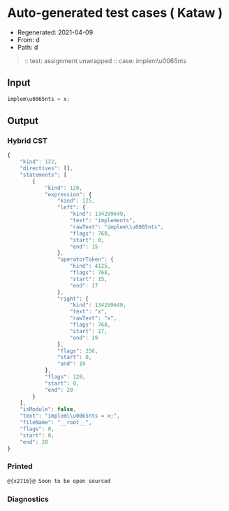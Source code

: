 # Auto-generated test cases ( Kataw )
- Regenerated: 2021-04-09
- From: d
- Path: d
> :: test: assignment unwrapped
> :: case: implem\u0065nts
## Input

`````js
implem\u0065nts = x;
`````

## Output

### Hybrid CST

```javascript
{
    "kind": 122,
    "directives": [],
    "statements": [
        {
            "kind": 120,
            "expression": {
                "kind": 125,
                "left": {
                    "kind": 134299649,
                    "text": "implements",
                    "rawText": "implem\\u0065nts",
                    "flags": 768,
                    "start": 0,
                    "end": 15
                },
                "operatorToken": {
                    "kind": 4125,
                    "flags": 768,
                    "start": 15,
                    "end": 17
                },
                "right": {
                    "kind": 134299649,
                    "text": "x",
                    "rawText": "x",
                    "flags": 768,
                    "start": 17,
                    "end": 19
                },
                "flags": 256,
                "start": 0,
                "end": 19
            },
            "flags": 128,
            "start": 0,
            "end": 20
        }
    ],
    "isModule": false,
    "text": "implem\\u0065nts = x;",
    "fileName": "__root__",
    "flags": 0,
    "start": 0,
    "end": 20
}
```

### Printed

```javascript
@{x2716}@ Soon to be open sourced
```

### Diagnostics

```javascript

```

